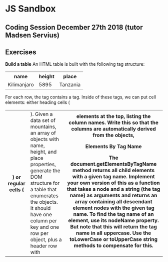 # JS Sandbox
## Coding Session December 27th 2018 (tutor Madsen Servius)

## Exercises

**Build a table**
An HTML table is built with the following tag structure:
    <table>
      <tr>
        <th>name</th>
        <th>height</th>
        <th>place</th>
      </tr>
      <tr>
        <td>Kilimanjaro</td>
        <td>5895</td>
        <td>Tanzania</td>
      </tr>
    </table>

For each row, the <table> tag contains a <tr> tag. Inside of these <tr> tags,
we can put cell elements: either heading cells (<th>) or regular cells (<td>).
Given a data set of mountains, an array of objects with name, height, and
place properties, generate the DOM structure for a table that enumerates the
objects. It should have one column per key and one row per object, plus a
header row with <th> elements at the top, listing the column names.
Write this so that the columns are automatically derived from the objects,

**Elements By Tag Name**

The document.getElementsByTagName method returns all child elements with a
given tag name. Implement your own version of this as a function that takes a
node and a string (the tag name) as arguments and returns an array containing
all descendant element nodes with the given tag name.
To find the tag name of an element, use its nodeName property. But note
that this will return the tag name in all uppercase. Use the toLowerCase or
toUpperCase string methods to compensate for this.
